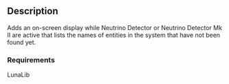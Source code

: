 ## Description

Adds an on-screen display while Neutrino Detector or Neutrino Detector Mk II are active that lists the names of entities in the system that have not been found yet.

### Requirements

LunaLib
